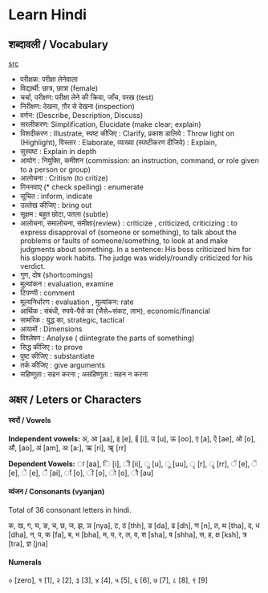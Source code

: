 # Learn Hindi

## शब्दावली / Vocabulary

[src](https://www.youtube.com/watch?v=UyHJ86WZbNY)

- परीक्षक: परीक्षा लेनेवाला
- विद्यार्थी: छात्र, छात्रा (female) 
- चर्चा, परीक्षण: परीक्षा लेने की क्रिया, जाँच, परख (test)
- निरीक्षण: देखना, ग़ौर से देखना (inspection)
- वर्णन: (Describe, Description, Discuss)
- सरलीकरण: Simplification, Elucidate (make clear; explain)
- विशदीकरण : Illustrate, स्पष्ट कीजिए : Clarify, प्रकाश डालिये : Throw light on (Highlight), विस्तार : Elaborate, व्याख्या (स्पष्टीकरण दीजिये) : Explain, 
- सुस्पष्ट : Explain in depth
- आयोग : नियुक्ति, कमीशन (commission: an instruction, command, or role given to a person or group)
- आलोचना : Critism (to critize)
- गिननवाए (* check spelling) : enumerate
- सूचित : inform, indicate
- उल्लेख कीजिए : bring out
- सूक्षम : बहुत छोटा, पतला (subtle)
- आलोचना, समालोचना, समीक्षा{review} : criticize , criticized, criticizing : to express disapproval of (someone or something), to talk about the problems or faults of someone/something, to look at and make judgments about something. In a sentence: His boss criticized him for his sloppy work habits. The judge was widely/roundly criticized for his verdict.
- गुण, दोष (shortcomings)
- मुल्यांकन : evaluation, examine
- टिपण्णी : comment
- मूल्यनिर्धारण : evaluation , मुल्यांकन: rate
- आर्थिक : संबंधी, रुपये-पैसे का (जैसे~संकट, लाभ), economic/financial
- सामरिक : युद्ध का, strategic, tactical
- आयामों : Dimensions
- विश्लेषण : Analyse ( diintegrate the parts of something)
- सिद्ध कीजिए : to prove
- पुष्ट कीजिए : substantiate
- तर्क कीजिए : give arguments
- सहिष्णुता : सहन करना ; असहिष्णुता : सहन न करना

## अक्षर / Leters or Characters

#### स्वरों / Vowels

**Independent vowels:** अ, आ [aa], इ [e], ई [i], उ [u], ऊ [oo], ए [a], ऐ [ae], ओ [o], औ, [ao], अं [am], अः [a:], ऋ [ri], ॠ [rr]

**Dependent Vowels:** ा [aa],  ि [i], ी [ii], ु [u], ू [uu], ृ [r], ॄ [rr], ॅ [e], ॆ [e], े [e], ै [ai], ॉ [o], ॊ [o], ो [o],  ौ [au]

#### व्यंजन / Consonants (vyanjan)

Total of 36 consonant letters in hindi.

क, ख, ग, घ, ङ, च, छ, ज, झ, ञ [nya], ट, ठ [thh], ड [da], ढ [dh], ण [n], त, थ [tha], द, ध [dha], न, प, फ [fa], ब, भ [bha], म, य, र, ल, व, श [sha], ष [shha], स, ह, क्ष [ksh], त्र [tra], ज्ञ [jna]

#### Numerals

० [zero], १ [1], २ [2],  ३ [3], ४ [4],  ५ [5],  ६ [6], ७ [7], ८ [8], ९ [9]
